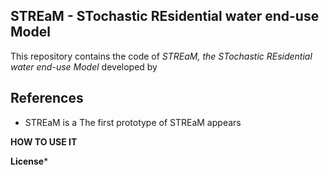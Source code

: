 ## STREaM - STochastic REsidential water end-use Model

This repository contains the code of *STREaM, the STochastic REsidential water end-use Model* developed by

**References**
- 
- STREaM is a The first prototype of STREaM appears

**HOW TO USE IT**


**License***
